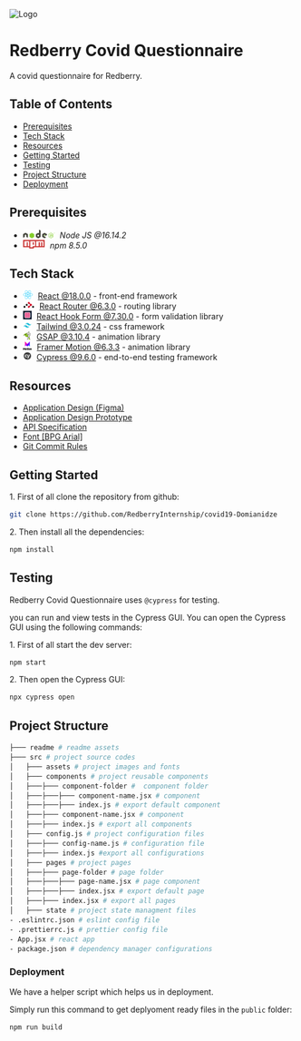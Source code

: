 ![Logo](https://redberry.international/wp-content/uploads/2022/01/redberrylogo.svg)

# Redberry Covid Questionnaire
 
A covid questionnaire for Redberry.

## Table of Contents

* [Prerequisites](#prerequisites)
* [Tech Stack](#tech-stack)
* [Resources](#resources)
* [Getting Started](#getting-started)
* [Testing](#testing)
* [Project Structure](#project-structure)
* [Deployment](#deployment)

## Prerequisites

* <img src="./readme/assets/img/nodejs.png" height="15px" style='padding-right: 5px'> *Node JS @16.14.2*
* <img src="./readme/assets/img/npm.png" height="15px" style='padding-right: 5px'/> *npm 8.5.0*

## Tech Stack

* <img src="./readme/assets/img/react.png" height="15"  style='padding-right: 5px'> [React @18.0.0](https://reactjs.org) - front-end framework
* <img src="./readme/assets/img/react-router.png" height="15"  style='padding-right: 5px'> [React Router @6.3.0](https://reactrouter.com/) - routing library
* <img src="./readme/assets/img/react-hook-form.png" height="15"  style='padding-right: 5px'> [React Hook Form @7.30.0](https://react-hook-form.com/) - form validation library
* <img src="./readme/assets/img/tailwind.png" height="15"  style='padding-right: 5px'> [Tailwind @3.0.24](https://tailwindcss.com/) - css framework
* <img src="./readme/assets/img/gsap.png" height="15"  style='padding-right: 5px'> [GSAP @3.10.4](https://greensock.com/gsap/) - animation library
* <img src="./readme/assets/img/framer-motion.png" height="15"  style='padding-right: 5px'> [Framer Motion @6.3.3](https://www.framer.com/motion/) - animation library
* <img src="./readme/assets/img/cypress.png" height="15"  style='padding-right: 5px'> [Cypress  @9.6.0](https://www.cypress.io/) - end-to-end testing framework

## Resources

*  [Application Design (Figma)](https://www.figma.com/file/56t2BI25FcD0LAIjR4GVkQ/%E1%83%99%E1%83%98%E1%83%97%E1%83%AE%E1%83%95%E1%83%90%E1%83%A0%E1%83%98?node-id=37%3A3)
*  [Application Design Prototype](https://www.figma.com/proto/56t2BI25FcD0LAIjR4GVkQ/%E1%83%99%E1%83%98%E1%83%97%E1%83%AE%E1%83%95%E1%83%90%E1%83%A0%E1%83%98?node-id=37%3A3&starting-point-node-id=1%3A2&scaling=contain)
*  [API Specification](https://covid19.devtest.ge/api-specs)
*  [Font [BPG Arial]](https://fonts.ge/ka/font/13/BPG-Arial)
*  [Git Commit Rules](https://redberry.gitbook.io/resources/git-is-semantikuri-komitebi)

## Getting Started

1\. First of all clone the repository from github:
```sh
git clone https://github.com/RedberryInternship/covid19-Domianidze
```

2\. Then install all the dependencies:
```sh
npm install
```

## Testing
Redberry Covid Questionnaire uses ``` @cypress ```  for testing.

you can run and view tests in the Cypress GUI. You can open the Cypress GUI  using the following commands:

1\. First of all start the dev server:
```sh
npm start
```

2\. Then open the Cypress GUI:
```sh
npx cypress open
```

## Project Structure

```bash
├─── readme # readme assets
├─── src # project source codes
│   ├─── assets # project images and fonts
│   ├─── components # project reusable components
│   ├───├─── component-folder #  component folder
│   ├───├───├─── component-name.jsx # component
│   ├───├───├─── index.js # export default component
│   ├───├─── component-name.jsx # component
│   ├───├─── index.js # export all components
│   ├─── config.js # project configuration files
│   ├───├─── config-name.js # configuration file
│   ├───├─── index.js #export all configurations
│   ├─── pages # project pages
│   ├───├─── page-folder # page folder
│   ├───├───├─── page-name.jsx # page component
│   ├───├───├─── index.jsx # export default page
│   ├───├─── index.jsx # export all pages
│   ├─── state # project state managment files 
- .eslintrc.json # eslint config file
- .prettierrc.js # prettier config file
- App.jsx # react app
- package.json # dependency manager configurations
```

### Deployment

We have a helper script which helps us in deployment.

Simply run this command to get deplyoment ready files in the  ``` public ```  folder:

```sh
npm run build
```
